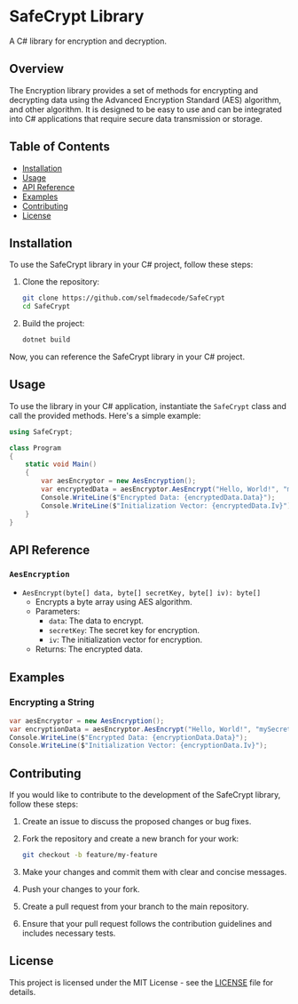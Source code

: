 # SafeCrypt Library

A C# library for encryption and decryption.

## Overview

The Encryption library provides a set of methods for encrypting and decrypting data using the Advanced Encryption Standard (AES) algorithm, and other algorithm. It is designed to be easy to use and can be integrated into C# applications that require secure data transmission or storage.

## Table of Contents

- [Installation](#installation)
- [Usage](#usage)
- [API Reference](#api-reference)
- [Examples](#examples)
- [Contributing](#contributing)
- [License](#license)

## Installation

To use the SafeCrypt library in your C# project, follow these steps:

1. Clone the repository:

   ```bash
   git clone https://github.com/selfmadecode/SafeCrypt
   cd SafeCrypt
   ```

2. Build the project:

   ```bash
   dotnet build
   ```

Now, you can reference the SafeCrypt library in your C# project.

## Usage

To use the library in your C# application, instantiate the `SafeCrypt` class and call the provided methods. Here's a simple example:

```csharp
using SafeCrypt;

class Program
{
    static void Main()
    {
        var aesEncryptor = new AesEncryption();
        var encryptedData = aesEncryptor.AesEncrypt("Hello, World!", "mySecretKey");
        Console.WriteLine($"Encrypted Data: {encryptedData.Data}");
        Console.WriteLine($"Initialization Vector: {encryptedData.Iv}");
    }
}
```

## API Reference

### `AesEncryption`

- `AesEncrypt(byte[] data, byte[] secretKey, byte[] iv): byte[]`
  - Encrypts a byte array using AES algorithm.
  - Parameters:
    - `data`: The data to encrypt.
    - `secretKey`: The secret key for encryption.
    - `iv`: The initialization vector for encryption.
  - Returns: The encrypted data.

## Examples

### Encrypting a String

```csharp
var aesEncryptor = new AesEncryption();
var encryptionData = aesEncryptor.AesEncrypt("Hello, World!", "mySecretKey");
Console.WriteLine($"Encrypted Data: {encryptionData.Data}");
Console.WriteLine($"Initialization Vector: {encryptionData.Iv}");
```

## Contributing

If you would like to contribute to the development of the SafeCrypt library, follow these steps:

1. Create an issue to discuss the proposed changes or bug fixes.
2. Fork the repository and create a new branch for your work:

   ```bash
   git checkout -b feature/my-feature
   ```

3. Make your changes and commit them with clear and concise messages.
4. Push your changes to your fork.
5. Create a pull request from your branch to the main repository.
6. Ensure that your pull request follows the contribution guidelines and includes necessary tests.

## License

This project is licensed under the MIT License - see the [LICENSE](LICENSE) file for details.
